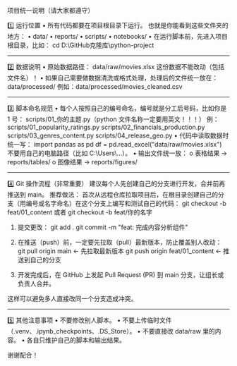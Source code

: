 项目统一说明（请大家都遵守）

1️⃣ 运行位置
• 所有代码都要在项目根目录下运行。
  也就是你能看到这些文件夹的地方：
  • data/
  • reports/
  • scripts/
  • notebooks/
• 在运行脚本前，先进入项目根目录，比如：
  cd D:\\GitHub克隆库\\python-project

________________________________________
2️⃣ 数据说明
• 原始数据路径：
  data/raw/movies.xlsx
  这份数据不能改动（包括文件名）！
• 如果自己需要做数据清洗或格式处理，处理后的文件统一放在：
  data/processed/
  例如：data/processed/movies_cleaned.csv

________________________________________
3️⃣ 脚本命名规范
• 每个人按照自己的编号命名，编号就是分工后号码，比如你是 1 号：
  scripts/01_你的主题.py（python 文件名称一定要用英文！！！）
  例：
  scripts/01_popularity_ratings.py
  scripts/02_financials_production.py
  scripts/03_genres_content.py
  scripts/04_release_geo.py
• 代码中读取数据时统一写：
  import pandas as pd
  df = pd.read_excel("data/raw/movies.xlsx")
  不要用自己的电脑路径（比如 C:\\Users\\...）。
• 输出文件统一放：
  o 表格结果 → reports/tables/
  o 图像结果 → reports/figures/

________________________________________
4️⃣ Git 操作流程（非常重要）
建议每个人先创建自己的分支进行开发，合并前再推送到 main。
推荐做法：
首次从远程仓库拉取项目后，在根目录创建自己的分支（用编号或名字命名）在这个分支上编写和测试自己的代码：
git checkout -b feat/01_content
或者
git checkout -b feat/你的名字

1. 提交更改：
git add .
git commit -m "feat: 完成内容分析组件"

2. 在推送（push）前，一定要先拉取（pull）最新版本，防止覆盖别人改动：
git pull origin main    ← 先拉取最新版本
git push origin feat/01_content   ← 推送到自己的分支

3. 开发完成后，在 GitHub 上发起 Pull Request (PR) 到 main 分支，让组长或负责人合并。

这样可以避免多人直接改同一个分支造成冲突。

________________________________________
5️⃣ 其他注意事项
• 不要修改别人脚本。
• 不要上传临时文件（.venv、.ipynb_checkpoints、.DS_Store）。
• 不要直接改 data/raw 里的内容。
• 各自只维护自己的脚本和输出结果。

谢谢配合！
